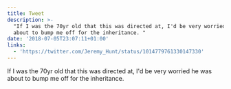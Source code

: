 ```yaml
---
title: Tweet
description: >-
  "If I was the 70yr old that this was directed at, I'd be very worried he was
  about to bump me off for the inheritance. "
date: '2018-07-05T23:07:11+01:00'
links:
  - 'https://twitter.com/Jeremy_Hunt/status/1014779761330147330'
---
```

If I was the 70yr old that this was directed at, I'd be very worried he was about to bump me off for the inheritance. 
